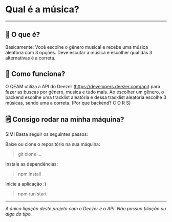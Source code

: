 # Qual é a música?
-----

## 🤔 O que é?
Basicamente: Você escolhe o gênero musical e recebe uma música aleatória com 3 opções. Deve escutar a música e escolher qual das 3 alternativas é a correta.

## 🤖 Como funciona?
O QEAM utiliza a API do Deezer (https://developers.deezer.com/api) para fazer as buscas por gênero, musica e tudo mais. Ao escolher um gênero, o backend escolhe uma tracklist aleatória e dessa tracklist aleatória escolhe 3 músicas, sendo uma a correta.
(Por que backend? C O R S)

## 🗒️ Consigo rodar na minha máquina?
SIM! Basta seguir os seguintes passos:

Baixe ou clone o repositório na sua máquina:
> git clone ...

Instale as dependências:
> npm install

Inicie a aplicação :)
> npm run start

----

_A única ligação deste projeto com o Deezer é a API. Não possuo filiação ou algo do tipo._